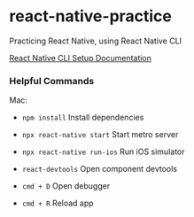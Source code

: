 # react-native-practice
Practicing React Native, using React Native CLI

[React Native CLI Setup Documentation](https://reactnative.dev/docs/environment-setup)

### Helpful Commands

Mac:

- `npm install` Install dependencies
- `npx react-native start` Start metro server
- `npx react-native run-ios` Run iOS simulator
- `react-devtools` Open component devtools

- `cmd + D` Open debugger
- `cmd + R` Reload app

